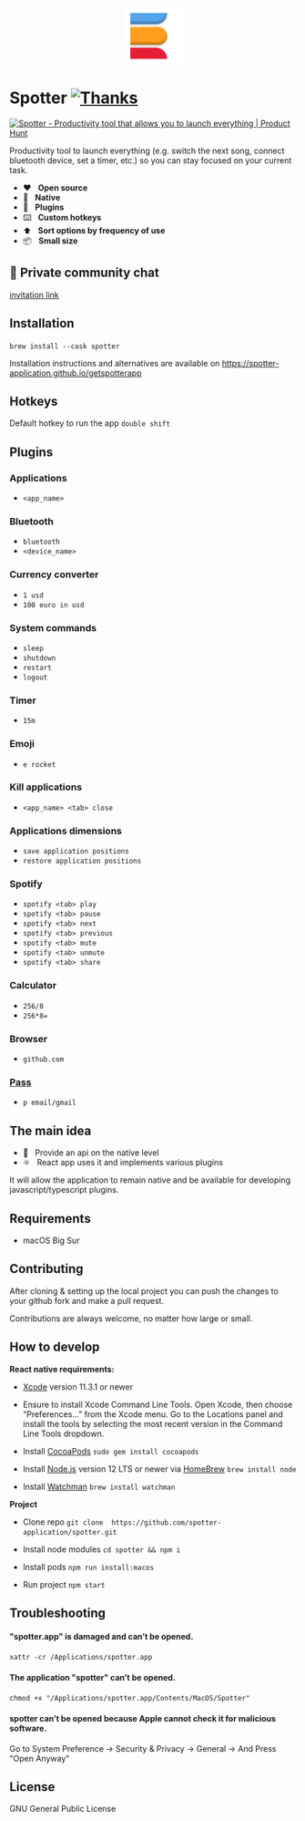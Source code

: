 <p align="center">
  <img src="/preview/icon.png?raw=true" alt="" height="100" />
</p>

# Spotter [![Thanks](https://bit.ly/saythankss)](https://github.com/sponsors/ziulev)

<a href="https://www.producthunt.com/posts/spotter-4?utm_source=badge-top-post-badge&utm_medium=badge&utm_souce=badge-spotter-4" target="_blank"><img src="https://api.producthunt.com/widgets/embed-image/v1/top-post-badge.svg?post_id=280842&theme=dark&period=daily" alt="Spotter - Productivity tool that allows you to launch everything | Product Hunt" style="width: 250px; height: 54px;" width="250" height="54" /></a>

Productivity tool to launch everything (e.g. switch the next song, connect bluetooth device, set a timer, etc.) so you can stay focused on your current task.

* ❤️&nbsp;&nbsp;&nbsp;<b>Open source</b>
* 🤖&nbsp;&nbsp;&nbsp;<b>Native</b>
* 🔌&nbsp;&nbsp;&nbsp;<b>Plugins</b>
* ⌨️&nbsp;&nbsp;&nbsp;<b>Custom hotkeys</b>
* ⬆️&nbsp;&nbsp;&nbsp;<b>Sort options by frequency of use</b>
* 📦&nbsp;&nbsp;&nbsp;<b>Small size</b>

## 💬 Private community chat
[invitation link](https://t.me/joinchat/gOsSBJI5pU43ZWM8)

## Installation

```brew install --cask spotter```

Installation instructions and alternatives are available on https://spotter-application.github.io/getspotterapp

## Hotkeys
Default hotkey to run the app ```double shift```

## Plugins

### Applications
* ```<app_name>```

### Bluetooth
* ```bluetooth```
* ```<device_name>```

### Currency converter
* ```1 usd```
* ```100 euro in usd```

### System commands
* ```sleep```
* ```shutdown```
* ```restart```
* ```logout```

### Timer
* ```15m```

### Emoji
* ```e rocket```

### Kill applications
* ```<app_name> <tab> close```

### Applications dimensions
* ```save application positions```
* ```restore application positions```

### Spotify
* ```spotify <tab> play```
* ```spotify <tab> pause```
* ```spotify <tab> next```
* ```spotify <tab> previous```
* ```spotify <tab> mute```
* ```spotify <tab> unmute```
* ```spotify <tab> share```

### Calculator
* ```256/8```
* ```256*8=```

### Browser
* ```github.com```

### [Pass](https://www.passwordstore.org/)
* ```p email/gmail```

## The main idea

* 🔮&nbsp;&nbsp;&nbsp;Provide an api on the native level
* ⚛️&nbsp;&nbsp;&nbsp;React app uses it and implements various plugins

It will allow the application to remain native and be available for developing javascript/typescript plugins.

## Requirements
* macOS Big Sur

## Contributing
After cloning & setting up the local project you can push the changes to your github fork and make a pull request.

Contributions are always welcome, no matter how large or small.

## How to develop
**React native requirements:**
*  [Xcode](https://apps.apple.com/us/app/xcode/id497799835?mt=12)  version 11.3.1 or newer

* Ensure to install Xcode Command Line Tools. Open Xcode, then choose “Preferences…” from the Xcode menu. Go to the Locations panel and install the tools by selecting the most recent version in the Command Line Tools dropdown.

* Install  [CocoaPods](https://guides.cocoapods.org/using/getting-started.html)
`sudo gem install cocoapods`

* Install  [Node.js](https://nodejs.org/)  version 12 LTS or newer via  [HomeBrew](https://brew.sh/)
 `brew install node`

* Install  [Watchman](https://facebook.github.io/watchman)
`brew install watchman`

**Project**
* Clone repo
`git clone  https://github.com/spotter-application/spotter.git`

* Install node modules
`cd spotter && npm i`

* Install pods
`npm run install:macos`

* Run project
`npm start`

## Troubleshooting

#### "spotter.app" is damaged and can’t be opened.
```xattr -cr /Applications/spotter.app```

#### The application "spotter" can’t be opened.
```chmod +x "/Applications/spotter.app/Contents/MacOS/Spotter"```

#### spotter can’t be opened because Apple cannot check it for malicious software.

Go to System Preference -> Security & Privacy -> General -> And Press "Open Anyway"

## License
GNU General Public License

